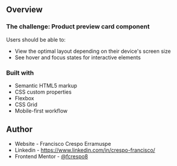 ## Overview

### The challenge: Product preview card component

Users should be able to:

- View the optimal layout depending on their device's screen size
- See hover and focus states for interactive elements

### Built with

- Semantic HTML5 markup
- CSS custom properties
- Flexbox
- CSS Grid
- Mobile-first workflow

## Author

- Website - Francisco Crespo Erramuspe
- Linkedin - https://www.linkedin.com/in/crespo-francisco/
- Frontend Mentor - [@fcrespo8](https://www.frontendmentor.io/profile/fcrespo8)
